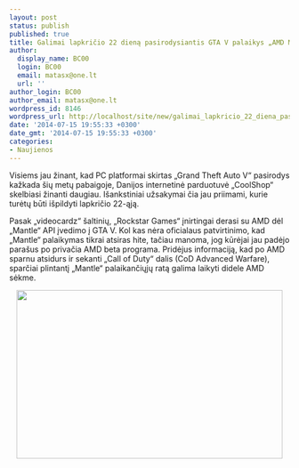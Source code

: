 ```yaml
---
layout: post
status: publish
published: true
title: Galimai lapkričio 22 dieną pasirodysiantis GTA V palaikys „AMD Mantle“
author:
  display_name: BC00
  login: BC00
  email: matasx@one.lt
  url: ''
author_login: BC00
author_email: matasx@one.lt
wordpress_id: 8146
wordpress_url: http://localhost/site/new/galimai_lapkricio_22_diena_pasirodysiantis_gta_v_palaikys_amd_mantle/
date: '2014-07-15 19:55:33 +0300'
date_gmt: '2014-07-15 19:55:33 +0300'
categories:
- Naujienos
---
```

<p>
	Visiems jau žinant, kad PC platformai skirtas &bdquo;Grand Theft Auto V&ldquo; pasirodys kažkada &scaron;ių metų pabaigoje, Danijos internetinė parduotuvė &bdquo;CoolShop&ldquo; skelbiasi žinanti daugiau. I&scaron;ankstiniai užsakymai čia jau priimami, kurie turėtų būti i&scaron;pildyti lapkričio 22-ąją.</p>
<p>
	Pasak &bdquo;videocardz&ldquo; &scaron;altinių, &bdquo;Rockstar Games&ldquo; įnirtingai derasi su AMD dėl &bdquo;Mantle&ldquo; API įvedimo į GTA V. Kol kas nėra oficialaus patvirtinimo, kad &bdquo;Mantle&ldquo; palaikymas tikrai atsiras hite, tačiau manoma, jog kūrėjai jau padėjo para&scaron;us po privačia AMD beta programa. Pridėjus informaciją, kad po AMD sparnu atsidurs ir sekanti &bdquo;Call of Duty&ldquo; dalis (CoD Advanced Warfare), sparčiai plintantį &bdquo;Mantle&ldquo; palaikančiųjų ratą galima laikyti didele AMD sėkme.</p>
<p style="text-align: center;">
	<img alt="" src="http://technews.lt/userfiles/Gtav_amd_mantle.jpg" style="width: 478px; height: 303px;" /></p>
